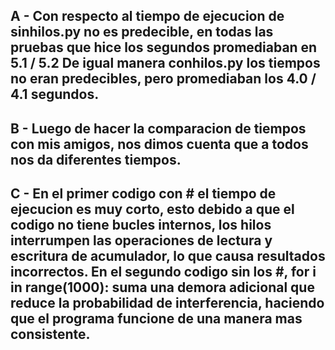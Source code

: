 A - Con respecto al tiempo de ejecucion de sinhilos.py no es predecible, en todas las pruebas que hice los segundos promediaban en 5.1 / 5.2
De igual manera conhilos.py los tiempos no eran predecibles, pero promediaban los 4.0 / 4.1 segundos.
----------------------------------------------------------------------------------------------------------------------------------------------------------------------------------------------------------
B - Luego de hacer la comparacion de tiempos con mis amigos, nos dimos cuenta que a todos nos da diferentes tiempos.
----------------------------------------------------------------------------------------------------------------------------------------------------------------------------------------------------------
C - En el primer codigo con # el tiempo de ejecucion es muy corto, esto debido a que el codigo no tiene bucles internos, los hilos interrumpen las operaciones de lectura y escritura de acumulador, lo que causa resultados incorrectos.
En el segundo codigo sin los #, for i in range(1000): suma una demora adicional que reduce la probabilidad de interferencia, haciendo que el programa funcione de una manera mas consistente.
----------------------------------------------------------------------------------------------------------------------------------------------------------------------------------------------------------
